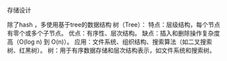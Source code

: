 存储设计 

除了hash ，多使用基于tree的数据结构
树（Tree）：
特点：层级结构，每个节点有零个或多个子节点。
优点：有序性、层次结构。
缺点：插入和删除操作复杂度高（O(log n) 到 O(n)）。
应用：文件系统、组织结构、搜索算法（如二叉搜索树、红黑树）。
树：用于有序数据存储和层次结构表示，如文件系统和搜索树。
